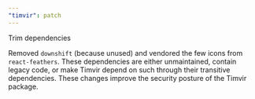 ```yaml
---
"timvir": patch
---
```


Trim dependencies

Removed `downshift` (because unused) and vendored the few icons from `react-feathers`.
These dependencies are either unmaintained, contain legacy code, or make Timvir depend on such through their transitive dependencies.
These changes improve the security posture of the Timvir package.
